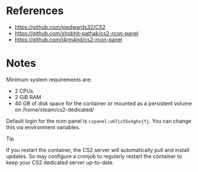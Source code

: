 # References

- https://github.com/joedwards32/CS2
- https://github.com/shobhit-pathak/cs2-rcon-panel
- https://github.com/l4rm4nd/cs2-rcon-panel

# Notes

Minimum system requirements are:

- 2 CPUs
- 2 GiB RAM
- 40 GB of disk space for the container or mounted as a persistent volume on /home/steam/cs2-dedicated/

Default login for the rcon panel is `cspanel:v67ic55x4ghvjfj`. You can change this via environment variables.

> [!TIP]
> If you restart the container, the CS2 server will automatically pull and install updates. So may configure a cronjob to regularly restart the container to keep your CS2 dedicated server up-to-date.
